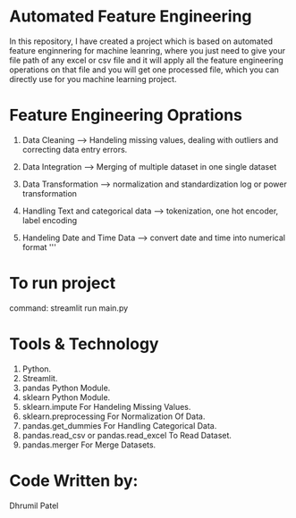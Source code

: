 # Automated Feature Engineering
In this repository, I have created a project which is based on automated feature enginnering for machine leanring, where you just need to give your file path of any excel or csv file and it will apply all the feature engineering operations on that file and you will get one processed file, which you can directly use for you machine learning project.

# Feature Engineering Oprations 
1. Data Cleaning --> Handeling missing values, dealing with outliers and correcting data entry errors.

2. Data Integration --> Merging of multiple dataset in one single dataset

3. Data Transformation --> normalization and standardization log or power transformation

4. Handling Text and categorical data --> tokenization, one hot encoder, label encoding 

5. Handeling Date and Time Data --> convert date and time into numerical format
'''

# To run project
command: streamlit run main.py

# Tools & Technology

1. Python.
2. Streamlit.
3. pandas Python Module.
4. sklearn Python Module.
5. sklearn.impute For Handeling Missing Values.
6. sklearn.preprocessing For Normalization Of Data.
7. pandas.get_dummies For Handling Categorical Data.
8. pandas.read_csv or pandas.read_excel To Read Dataset.
9. pandas.merger For Merge Datasets.

# Code Written by:
Dhrumil Patel
